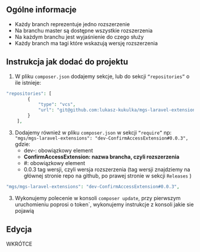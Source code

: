 ## Ogólne informacje

- Każdy branch reprezentuje jedno rozszerzenie
- Na branchu master są dostępne wszystkie rozszerzenia
- Na każdym branchu jest wyjaśnienie do czego służy
- Każdy branch ma tagi które wskazują wersję rozszerzenia

## Instrukcja jak dodać do projektu

1. W pliku `composer.json` dodajemy sekcje, lub do sekcji `“repositories”` o ile istnieje:

```php
"repositories": [
        {
            "type": "vcs",
            "url": "git@github.com:lukasz-kukulka/mgs-laravel-extensions.git"
        }
    ],
```

3. Dodajemy również w pliku `composer.json` w sekcji `“require”`
np: `"mgs/mgs-laravel-extensions": "dev-ConfirmAccessExtension#0.0.3",`
gdzie:  
    - dev-: obowiązkowy element
    - **ConfirmAccessExtension: nazwa brancha, czyli rozszerzenia**
    - #: obowiązkowy element
    - 0.0.3 tag wersji, czyli wersja rozszerzenia (tag wersji znajdziemy na głównej stronie repo na github, po prawej stronie w sekcji `Releases` )

```php
"mgs/mgs-laravel-extensions": "dev-ConfirmAccessExtension#0.0.3",
```

3. Wykonujemy polecenie w konsoli `composer update`, przy pierwszym uruchomieniu poprosi o token`, wykonujemy instrukcje z konsoli jakie sie pojawią

## Edycja

WKRÓTCE
